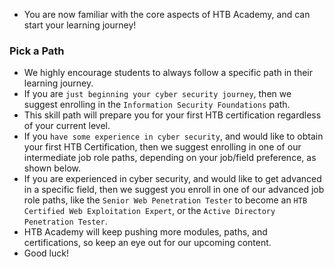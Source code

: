 - You are now familiar with the core aspects of HTB Academy, and can start your learning journey!

### Pick a Path
- We highly encourage students to always follow a specific path in their learning journey.
- If you are `just beginning your cyber security journey`, then we suggest enrolling in the `Information Security Foundations` path. 
- This skill path will prepare you for your first HTB certification regardless of your current level.
- If you `have some experience in cyber security`, and would like to obtain your first HTB Certification, then we suggest enrolling in one of our intermediate job role paths, depending on your job/field preference, as shown below.
- If you are experienced in cyber security, and would like to get advanced in a specific field, then we suggest you enroll in one of our advanced job role paths, like the `Senior Web Penetration Tester` to become an `HTB Certified Web Exploitation Expert`, or the `Active Directory Penetration Tester`.
- HTB Academy will keep pushing more modules, paths, and certifications, so keep an eye out for our upcoming content.
- Good luck!